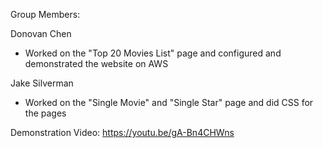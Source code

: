 Group Members:

Donovan Chen
- Worked on the "Top 20 Movies List" page and configured and demonstrated the website on AWS
  
Jake Silverman
- Worked on the "Single Movie" and "Single Star" page and did CSS for the pages

Demonstration Video: https://youtu.be/gA-Bn4CHWns
